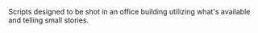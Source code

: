 Scripts designed to be shot in an office building utilizing what's available and telling
small stories.
